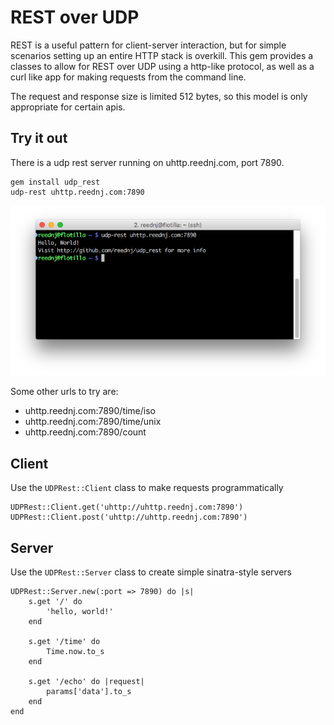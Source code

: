 # REST over UDP

REST is a useful pattern for client-server interaction, but for simple scenarios setting up an entire HTTP stack is overkill. This gem provides a classes to allow for REST over UDP using a http-like protocol, as well as a curl like app for making requests from the command line.

The request and response size is limited 512 bytes, so this model is only appropriate for certain apis. 

## Try it out

There is a udp rest server running on uhttp.reednj.com, port 7890.

	gem install udp_rest
	udp-rest uhttp.reednj.com:7890

![terminal](docs/term.png)

Some other urls to try are:

 - uhttp.reednj.com:7890/time/iso
 - uhttp.reednj.com:7890/time/unix
 - uhttp.reednj.com:7890/count

## Client

Use the `UDPRest::Client` class to make requests programmatically

	UDPRest::Client.get('uhttp://uhttp.reednj.com:7890')
	UDPRest::Client.post('uhttp://uhttp.reednj.com:7890')

## Server

Use the `UDPRest::Server` class to create simple sinatra-style servers

	UDPRest::Server.new(:port => 7890) do |s|
		s.get '/' do
			'hello, world!'
		end

		s.get '/time' do
			Time.now.to_s
		end

		s.get '/echo' do |request|
			params['data'].to_s
		end
	end
